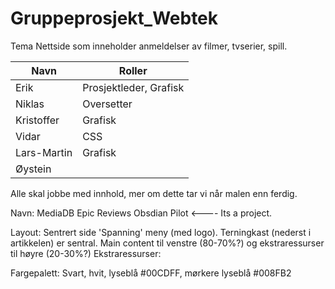 Gruppeprosjekt_Webtek
=====================


Tema
Nettside som inneholder anmeldelser av filmer, tvserier, spill.


| Navn | Roller |
|------|--------|
| Erik | Prosjektleder, Grafisk |
| Niklas | Oversetter |
| Kristoffer | Grafisk |
| Vidar | CSS |
| Lars-Martin | Grafisk |
| Øystein | |

Alle skal jobbe med innhold, mer om dette tar vi når malen enn ferdig. 

Navn:
MediaDB
Epic Reviews
Obsdian Pilot <---- Its a project.

Layout:
Sentrert side
'Spanning' meny (med logo).
Terningkast (nederst i artikkelen) er sentral.
Main content til venstre (80-70%?) og ekstraressurser til høyre (20-30%?)
Ekstraressurser: 

Fargepalett:
Svart, hvit, lyseblå #00CDFF, mørkere lyseblå #008FB2
